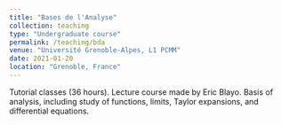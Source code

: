```yaml
---
title: "Bases de l'Analyse"
collection: teaching
type: "Undergraduate course"
permalink: /teaching/bda
venue: "Université Grenoble-Alpes, L1 PCMM"
date: 2021-01-20
location: "Grenoble, France"
---
```


Tutorial classes (36 hours). Lecture course made by Eric Blayo.
Basis of analysis, including study of functions, limits, Taylor expansions, and differential equations.



